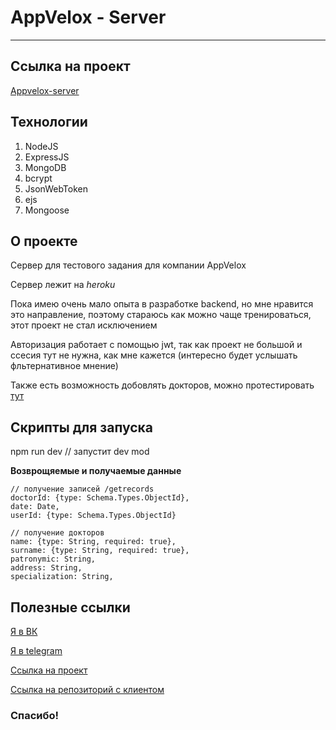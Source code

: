 # AppVelox - Server
---

## Ссылка на проект
[Appvelox-server](https://lit-lake-46564.herokuapp.com/)

## Технологии
1. NodeJS
2. ExpressJS
3. MongoDB
4. bcrypt
5. JsonWebToken
6. ejs
7. Mongoose
   
## О проекте
Сервер для тестового задания для компании AppVelox

Сервер лежит на *heroku*

Пока имею очень мало опыта в разработке backend, но мне нравится это направление, поэтому стараюсь как можно чаще тренироваться, этот проект не стал исключением

Авторизация работает с помощью jwt, так как проект не большой и ссесия тут не нужна, как мне кажется (интересно будет услышать фльтернативное мнение)

Также есть возможность добовлять докторов, можно протестировать [тут](https://lit-lake-46564.herokuapp.com/)

## Скрипты для запуска

   npm run dev // запустит dev mod

**Возврощяемые и получаемые данные**

    // получение записей /getrecords
    doctorId: {type: Schema.Types.ObjectId},
    date: Date,
    userId: {type: Schema.Types.ObjectId}

    // получение докторов
    name: {type: String, required: true},
    surname: {type: String, required: true},
    patronymic: String,
    address: String,
    specialization: String,

## Полезные ссылки

[Я в ВК](https://vk.com/bewels)

[Я в telegram](https://tlgg.ru/bewels_bw)

[Ссылка на проект](https://lit-lake-46564.herokuapp.com/)

[Ссылка на репозиторий с клиентом](https://github.com/bewels/appvelox)

### Спасибо!
